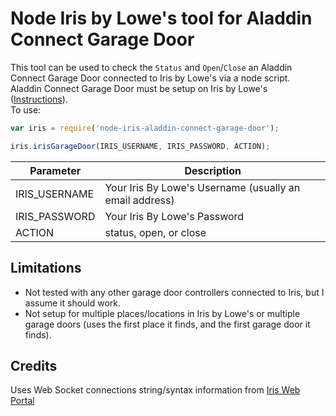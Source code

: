 # Node Iris by Lowe's tool for Aladdin Connect Garage Door

This tool can be used to check the `Status` and `Open`/`Close` an Aladdin Connect Garage Door connected to Iris by Lowe's via a node script.  
Aladdin Connect Garage Door must be setup on Iris by Lowe's ([Instructions](http://www.geniecompany.com/data/products/aladdinconnect/iris-programming_aladdin-connect.pdf)).  
To use:
```javascript
var iris = require('node-iris-aladdin-connect-garage-door');

iris.irisGarageDoor(IRIS_USERNAME, IRIS_PASSWORD, ACTION);
```
Parameter       | Description
----------------|------------
IRIS_USERNAME   | Your Iris By Lowe's Username (usually an email address)
IRIS_PASSWORD   | Your Iris By Lowe's Password
ACTION          | status, open, or close

## Limitations
- Not tested with any other garage door controllers connected to Iris, but I assume it should work.
- Not setup for multiple places/locations in Iris by Lowe's or multiple garage doors (uses the first place it finds, and the first garage door it finds).

## Credits
Uses Web Socket connections string/syntax information from [Iris Web Portal](https://github.com/thegillion/Iris-Web-Portal)
